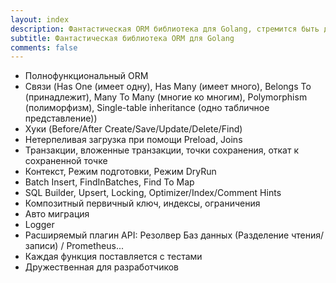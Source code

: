 ```yaml
---
layout: index
description: Фантастическая ORM библиотека для Golang, стремится быть дружественной к разработчику.
subtitle: Фантастическая библиотека ORM для Golang
comments: false
---
```


* <i class="fa fa-arrow-circle-right" aria-hidden="true"></i> Полнофункциональный ORM
* <i class="fa fa-arrow-circle-right" aria-hidden="true"></i> Связи (Has One (имеет одну), Has Many (имеет много), Belongs To (принадлежит), Many To Many (многие ко многим), Polymorphism (полиморфизм), Single-table inheritance (одно табличное представление))
* <i class="fa fa-arrow-circle-right" aria-hidden="true"></i> Хуки (Before/After Create/Save/Update/Delete/Find)
* <i class="fa fa-arrow-circle-right" aria-hidden="true"></i> Нетерпеливая загрузка при помощи Preload, Joins
* <i class="fa fa-arrow-circle-right" aria-hidden="true"></i> Транзакции, вложенные транзакции, точки сохранения, откат к сохраненной точке
* <i class="fa fa-arrow-circle-right" aria-hidden="true"></i> Контекст, Режим подготовки, Режим DryRun
* <i class="fa fa-arrow-circle-right" aria-hidden="true"></i> Batch Insert, FindInBatches, Find To Map
* <i class="fa fa-arrow-circle-right" aria-hidden="true"></i> SQL Builder, Upsert, Locking, Optimizer/Index/Comment Hints
* <i class="fa fa-arrow-circle-right" aria-hidden="true"></i> Композитный первичный ключ, индексы, ограничения
* <i class="fa fa-arrow-circle-right" aria-hidden="true"></i> Авто миграция
* <i class="fa fa-arrow-circle-right" aria-hidden="true"></i> Logger
* <i class="fa fa-arrow-circle-right" aria-hidden="true"></i> Расширяемый плагин API: Резолвер Баз данных (Разделение чтения/записи) / Prometheus...
* <i class="fa fa-arrow-circle-right" aria-hidden="true"></i> Каждая функция поставляется с тестами
* <i class="fa fa-arrow-circle-right" aria-hidden="true"></i> Дружественная для разработчиков
